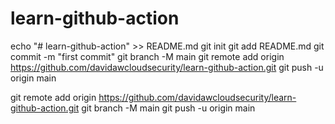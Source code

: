 # learn-github-action

echo "# learn-github-action" >> README.md
git init
git add README.md
git commit -m "first commit"
git branch -M main
git remote add origin https://github.com/davidawcloudsecurity/learn-github-action.git
git push -u origin main

git remote add origin https://github.com/davidawcloudsecurity/learn-github-action.git
git branch -M main
git push -u origin main
